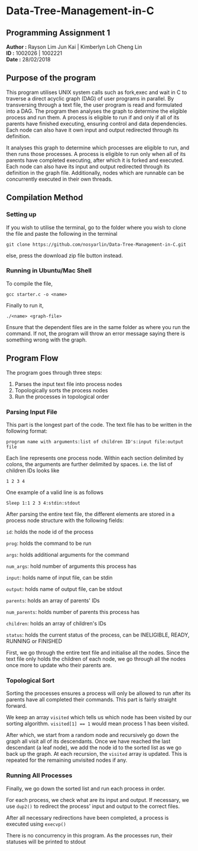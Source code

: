 # Data-Tree-Management-in-C

## Programming Assignment 1
**Author :** Rayson Lim Jun Kai  | Kimberlyn Loh Cheng Lin <br />
**ID     :** 1002026 | 1002221 <br />
**Date   :** 28/02/2018  

## Purpose of the program
This program utilises UNIX system calls such as fork,exec and wait in C to traverse a direct acyclic graph (DAG) of user programs in parallel. By transversing through a text file, the user program is read and formulated into a DAG. The program then analyses the graph to determine the eligible process and run them. A process is eligible to run if and only if all of its parents have finished executing, ensuring control and data dependencies. Each node can also have it own input and output redirected through its definition.  

It analyses this graph to determine which processes are eligible to run, and then runs those processes. A process is eligible to run only when all of its parents have completed executing, after which it is forked and executed. Each node can also have its input and output redirected through its definition in the graph file. Additionally, nodes which are runnable can be concurrently executed in their own threads.

## Compilation Method

### Setting up
If you wish to utilise the terminal, go to the folder where you wish to clone the file and paste the following in the terminal
``` 
git clone https://github.com/nosyarlin/Data-Tree-Management-in-C.git
```
else, press the download zip file button instead. 

### Running in Ubuntu/Mac Shell

To compile the file, 
```
gcc starter.c -o <name>
```

Finally to run it,
```
./<name> <graph-file>
```


Ensure that the dependent files are in the same folder as where you run the command. If not, the program will throw an error message saying there is something wrong with the graph.

## Program Flow

The program goes through three steps:
1. Parses the input text file into process nodes
2. Topologically sorts the process nodes
3. Run the processes in topological order

### Parsing Input File
This part is the longest part of the code.
The text file has to be written in the following format:

```
program name with arguments:list of children ID's:input file:output file
```

Each line represents one process node. Within each section delimited by colons, the arguments are further delimited by spaces. i.e. the list of children IDs looks like

```
1 2 3 4
```

One example of a valid line is as follows

```
Sleep 1:1 2 3 4:stdin:stdout
```

After parsing the entire text file, the different elements are stored in a process node structure with the following fields:

```id```: holds the node id of the process

```prog```: holds the command to be run

```args```: holds additional arguments for the command

```num_args```: hold number of arguments this process has

```input```: holds name of input file, can be stdin

```output```: holds name of output file, can be stdout

```parents```: holds an array of parents' IDs

```num_parents```: holds number of parents this process has

```children```: holds an array of children's IDs

```status```: holds the current status of the process, can be INELIGIBLE, READY, RUNNING or FINISHED

First, we go through the entire text file and initialise all the nodes. Since the text file only holds the children of each node, we go through all the nodes once more to update who their parents are. 

### Topological Sort
Sorting the processes ensures a process will only be allowed to run after its parents have all completed their commands. This part is fairly straight forward. 

We keep an array ```visited``` which tells us which node has been visited by our sorting algorithm. ```visited[1] == 1``` would mean process 1 has been visited. 

After which, we start from a random node and recursively go down the graph all visit all of its descendants. Once we have reached the last descendant (a leaf node), we add the node id to the sorted list as we go back up the graph. At each recursion, the ```visited``` array is updated. This is repeated for the remaining unvisited nodes if any. 

### Running All Processes
Finally, we go down the sorted list and run each process in order. 

For each process, we check what are its input and output. If necessary, we use ```dup2()``` to redirect the process' input and output to the correct files. 

After all necessary redirections have been completed, a process is executed using ```execvp()```

There is no concurrency in this program. As the processes run, their statuses will be printed to stdout
